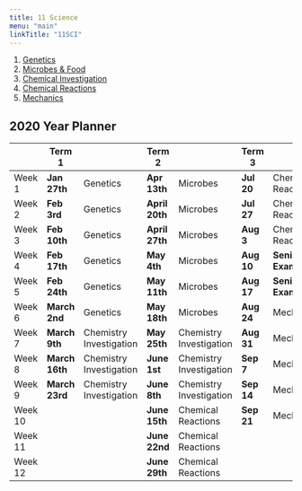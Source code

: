 ```yaml
---
title: 11 Science
menu: "main"
linkTitle: "11SCI"
---
```


1. [Genetics](as90948/)
2. [Microbes & Food](as90950/)
3. [Chemical Investigation](as90930/)
4. [Chemical Reactions](as90947/)
5. [Mechanics](as90940/)

## 2020 Year Planner

|         | Term 1         |                         | Term 2         |                         | Term 3     |                    | Term 4      |                |
|---------|----------------|-------------------------|----------------|-------------------------|------------|--------------------|-------------|----------------|
| Week 1  | __Jan 27th__   | Genetics                | __Apr 13th__   | Microbes                | __Jul 20__ | Chemical Reactions | __Oct 12__  | Mechanics      |
| Week 2  | __Feb 3rd__    | Genetics                | __April 20th__ | Microbes                | __Jul 27__ | Chemical Reactions | __Oct 19__  | Mechanics      |
| Week 3  | __Feb 10th__   | Genetics                | __April 27th__ | Microbes                | __Aug 3__  | Chemical Reactions | __Oct 26__  | Revision       |
| Week 4  | __Feb 17th__   | Genetics                | __May 4th__    | Microbes                | __Aug 10__ | __Senior Exams__   | __Nov 2__   | Prize Giving   |
| Week 5  | __Feb 24th__   | Genetics                | __May 11th__   | Microbes                | __Aug 17__ | __Senior Exams__   | __Nov 9__   | __NCEA Exams__ |
| Week 6  | __March 2nd__  | Genetics                | __May 18th__   | Microbes                | __Aug 24__ | Mechanics          | __Nov 16__  | __NCEA Exams__ |
| Week 7  | __March 9th__  | Chemistry Investigation | __May 25th__   | Chemistry Investigation | __Aug 31__ | Mechanics          | __Nov 23__  | __NCEA Exams__ |
| Week 8  | __March 16th__ | Chemistry Investigation | __June 1st__   | Chemistry Investigation | __Sep 7__  | Mechanics          | __Nov 30__  | __NCEA Exams__ |
| Week 9  | __March 23rd__ | Chemistry Investigation | __June 8th__   | Chemistry Investigation | __Sep 14__ | Mechanics          | __Dec 7th__ | __NCEA Exams__ |
| Week 10 |                |                         | __June 15th__  | Chemical Reactions      | __Sep 21__ | Mechanics          |             |                |
| Week 11 |                |                         | __June 22nd__  | Chemical Reactions      |            |                    |             |                |
| Week 12 |                |                         | __June 29th__  | Chemical Reactions      |            |                    |             |                |
